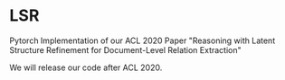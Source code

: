 # LSR
Pytorch Implementation of our ACL 2020 Paper  "Reasoning with Latent Structure Refinement for Document-Level Relation Extraction"

We will release our code after ACL 2020.
